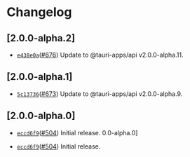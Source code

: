 # Changelog

## \[2.0.0-alpha.2]

- [`e438e0a`](https://github.com/tauri-apps/plugins-workspace/commit/e438e0a62d4b430a5159f05f13ecd397dd891a0d)([#676](https://github.com/tauri-apps/plugins-workspace/pull/676)) Update to @tauri-apps/api v2.0.0-alpha.11.

## \[2.0.0-alpha.1]

- [`5c13736`](https://github.com/tauri-apps/plugins-workspace/commit/5c137365c60790e8d4037d449e8237aa3fffdab0)([#673](https://github.com/tauri-apps/plugins-workspace/pull/673)) Update to @tauri-apps/api v2.0.0-alpha.9.

## \[2.0.0-alpha.0]

- [`eccd6f9`](https://github.com/tauri-apps/plugins-workspace/commit/eccd6f977af7629255b6f5a5205666c9079a86ed)([#504](https://github.com/tauri-apps/plugins-workspace/pull/504)) Initial release.
0.0-alpha.0]

- [`eccd6f9`](https://github.com/tauri-apps/plugins-workspace/commit/eccd6f977af7629255b6f5a5205666c9079a86ed)([#504](https://github.com/tauri-apps/plugins-workspace/pull/504)) Initial release.
